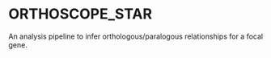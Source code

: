 # ORTHOSCOPE_STAR
 
An analysis pipeline to infer orthologous/paralogous relationships for a focal gene.   

